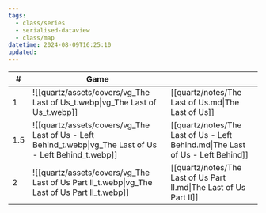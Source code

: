 ```yaml
---
tags:
  - class/series
  - serialised-dataview
  - class/map
datetime: 2024-08-09T16:25:10
updated: 
---
```

<!-- QueryToSerialize: table without id sequence as "#", embed(link(thumbnail)) as Game, file.link as ""  from #class/video-game where series = [[]] sort sequence -->
<!-- SerializedQuery: table without id sequence as "#", embed(link(thumbnail)) as Game, file.link as ""  from #class/video-game where series = [[]] sort sequence -->

| #   | Game                                                                                                     |                                                                                |
| --- | -------------------------------------------------------------------------------------------------------- | ------------------------------------------------------------------------------ |
| 1   | ![[quartz/assets/covers/vg_The Last of Us_t.webp\|vg_The Last of Us_t.webp]]                             | [[quartz/notes/The Last of Us.md\|The Last of Us]]                             |
| 1.5 | ![[quartz/assets/covers/vg_The Last of Us - Left Behind_t.webp\|vg_The Last of Us - Left Behind_t.webp]] | [[quartz/notes/The Last of Us - Left Behind.md\|The Last of Us - Left Behind]] |
| 2   | ![[quartz/assets/covers/vg_The Last of Us Part II_t.webp\|vg_The Last of Us Part II_t.webp]]             | [[quartz/notes/The Last of Us Part II.md\|The Last of Us Part II]]             |
<!-- SerializedQuery END -->
